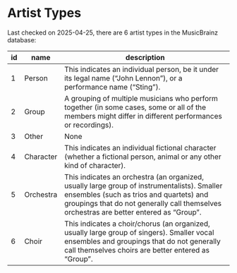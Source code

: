 Artist Types
============

Last checked on 2025-04-25, there are 6 artist types in the MusicBrainz database:

| id              | name              |  description             |
|-----------------|-------------------|--------------------------|
| 1 | Person | This indicates an individual person, be it under its legal name (“John Lennon”), or a performance name (“Sting”). |
| 2 | Group | A grouping of multiple musicians who perform together (in some cases, some or all of the members might differ in different performances or recordings). |
| 3 | Other | None |
| 4 | Character | This indicates an individual fictional character (whether a fictional person, animal or any other kind of character). |
| 5 | Orchestra | This indicates an orchestra (an organized, usually large group of instrumentalists). Smaller ensembles (such as trios and quartets) and groupings that do not generally call themselves orchestras are better entered as “Group”. |
| 6 | Choir | This indicates a choir/chorus (an organized, usually large group of singers). Smaller vocal ensembles and groupings that do not generally call themselves choirs are better entered as “Group”. |
